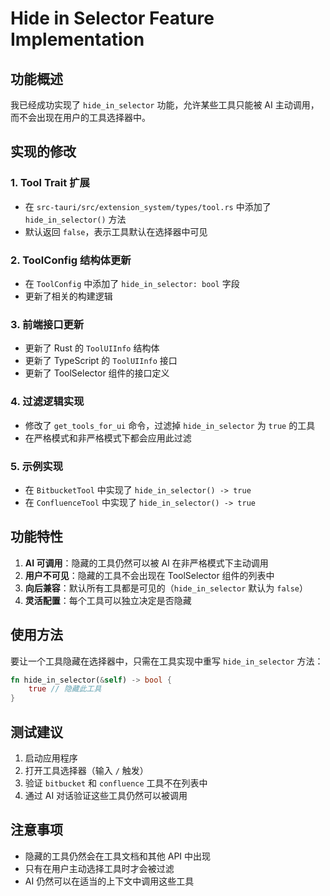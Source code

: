 # Hide in Selector Feature Implementation

## 功能概述

我已经成功实现了 `hide_in_selector` 功能，允许某些工具只能被 AI 主动调用，而不会出现在用户的工具选择器中。

## 实现的修改

### 1. Tool Trait 扩展
- 在 `src-tauri/src/extension_system/types/tool.rs` 中添加了 `hide_in_selector()` 方法
- 默认返回 `false`，表示工具默认在选择器中可见

### 2. ToolConfig 结构体更新
- 在 `ToolConfig` 中添加了 `hide_in_selector: bool` 字段
- 更新了相关的构建逻辑

### 3. 前端接口更新
- 更新了 Rust 的 `ToolUIInfo` 结构体
- 更新了 TypeScript 的 `ToolUIInfo` 接口
- 更新了 ToolSelector 组件的接口定义

### 4. 过滤逻辑实现
- 修改了 `get_tools_for_ui` 命令，过滤掉 `hide_in_selector` 为 `true` 的工具
- 在严格模式和非严格模式下都会应用此过滤

### 5. 示例实现
- 在 `BitbucketTool` 中实现了 `hide_in_selector() -> true`
- 在 `ConfluenceTool` 中实现了 `hide_in_selector() -> true`

## 功能特性

1. **AI 可调用**：隐藏的工具仍然可以被 AI 在非严格模式下主动调用
2. **用户不可见**：隐藏的工具不会出现在 ToolSelector 组件的列表中
3. **向后兼容**：默认所有工具都是可见的（`hide_in_selector` 默认为 `false`）
4. **灵活配置**：每个工具可以独立决定是否隐藏

## 使用方法

要让一个工具隐藏在选择器中，只需在工具实现中重写 `hide_in_selector` 方法：

```rust
fn hide_in_selector(&self) -> bool {
    true // 隐藏此工具
}
```

## 测试建议

1. 启动应用程序
2. 打开工具选择器（输入 `/` 触发）
3. 验证 `bitbucket` 和 `confluence` 工具不在列表中
4. 通过 AI 对话验证这些工具仍然可以被调用

## 注意事项

- 隐藏的工具仍然会在工具文档和其他 API 中出现
- 只有在用户主动选择工具时才会被过滤
- AI 仍然可以在适当的上下文中调用这些工具
